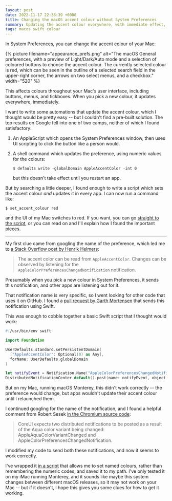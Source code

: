 ```yaml
---
layout: post
date: 2022-11-17 22:38:39 +0000
title: Changing the macOS accent colour without System Preferences
summary: Updating the accent colour everywhere, with immediate effect, using a script written in Swift.
tags: macos swift colour
---
```


In System Preferences, you can change the accent colour of your Mac:

{%
  picture
  filename="appearance_prefs.png"
  alt="The macOS General preferences, with a preview of Light/Dark/Auto mode and a selection of coloured buttons to choose the accent colour. The currently selected colour is red, which can be seen in the outline of a selected search field in the upper-right corner, the arrows on two select menus, and a checkbox."
  width="520"
%}

This affects colours throughout your Mac's user interface, including buttons, menus, and tickboxes.
When you pick a new colour, it updates everywhere, immediately.

I want to write some automations that update the accent colour, which I thought would be pretty easy -- but I couldn't find a pre-built solution.
The top results on Google fell into one of two camps, neither of which I found satisfactory:

1.  An AppleScript which opens the System Preferences window, then uses UI scripting to click the button like a person would.
2.  A shell command which updates the preference, using numeric values for the colours:

    ```
    $ defaults write -globalDomain AppleAccentColor -int 0
    ```

    but this doesn't take effect until you restart an app.

But by searching a little deeper, I found enough to write a script which sets the accent colour *and* updates it in every app.
I can now run a command like:

```
$ set_accent_colour red
```

and the UI of my Mac switches to red.
If you want, you can go [straight to the script][the_script], or you can read on and I'll explain how I found the important pieces.

---

My first clue came from googling the name of the preference, which led me to [a Stack Overflow post by Henrik Helmers][so]:

> The accent color can be read from `AppleAccentColor`. Changes can be observed by listening for the `AppleColorPreferencesChangedNotification` notification.

Presumably when you pick a new colour in System Preferences, it sends this notification, and other apps are listening out for it.

That notification name is very specific, so I went looking for other code that uses it on GitHub.
I found a [pull request by Garth Mortensen][garth_pr] that sends this notification using Swift.

This was enough to cobble together a basic Swift script that I thought would work:

```swift
#!/usr/bin/env swift

import Foundation

UserDefaults.standard.setPersistentDomain(
  ["AppleAccentColor": Optional(0) as Any],
  forName: UserDefaults.globalDomain
)

let notifyEvent = Notification.Name("AppleColorPreferencesChangedNotification")
DistributedNotificationCenter.default().post(name: notifyEvent, object: nil)
```

But on my Mac, running macOS Monterey, this didn't work correctly -- the preference would change, but apps wouldn't update their accent colour until I relaunched them.

I continued googling for the name of the notification, and I found a helpful comment from Robert Sesek [in the Chromium source code][chromium]:

> CoreUI expects two distributed notifications to be posted as a result of
> the Aqua color variant being changed: AppleAquaColorVariantChanged and
> AppleColorPreferencesChangedNotification.

I modified my code to send both these notifications, and now it seems to work correctly.

I've wrapped it [in a script][the_script] that allows me to set named colours, rather than remembering the numeric codes, and saved it to my path.
I've only tested it on my iMac running Monterey, and it sounds like maybe this system changes between different macOS releases, so it may not work on your Mac -- but if it doesn't, I hope this gives you some clues for how to get it working.

[so]: https://stackoverflow.com/a/51695756/1558022
[garth_pr]: https://github.com/kentcdodds/dotfiles/pull/3
[chromium]: https://chromium.googlesource.com/chromium/src.git/+/62.0.3202.58/content/renderer/theme_helper_mac.mm#31

[the_script]: https://github.com/alexwlchan/pathscripts/blob/main/macos/set_accent_colour
